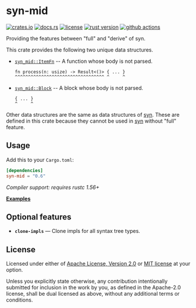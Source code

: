 # syn-mid

[![crates.io](https://img.shields.io/crates/v/syn-mid?style=flat-square&logo=rust)](https://crates.io/crates/syn-mid)
[![docs.rs](https://img.shields.io/badge/docs.rs-syn--mid-blue?style=flat-square&logo=docs.rs)](https://docs.rs/syn-mid)
[![license](https://img.shields.io/badge/license-Apache--2.0_OR_MIT-blue?style=flat-square)](#license)
[![rust version](https://img.shields.io/badge/rustc-1.56+-blue?style=flat-square&logo=rust)](https://www.rust-lang.org)
[![github actions](https://img.shields.io/github/actions/workflow/status/taiki-e/syn-mid/ci.yml?branch=main&style=flat-square&logo=github)](https://github.com/taiki-e/syn-mid/actions)

<!-- tidy:crate-doc:start -->
Providing the features between "full" and "derive" of syn.

This crate provides the following two unique data structures.

- [`syn_mid::ItemFn`] -- A function whose body is not parsed.

  ```text
  fn process(n: usize) -> Result<()> { ... }
  ^^^^^^^^^^^^^^^^^^^^^^^^^^^^^^^^^^ ^     ^
  ```

- [`syn_mid::Block`] -- A block whose body is not parsed.

  ```text
  { ... }
  ^     ^
  ```

Other data structures are the same as data structures of [syn]. These are
defined in this crate because they cannot be used in [syn] without "full"
feature.

## Usage

Add this to your `Cargo.toml`:

```toml
[dependencies]
syn-mid = "0.6"
```

*Compiler support: requires rustc 1.56+*

[**Examples**](https://github.com/taiki-e/syn-mid/tree/HEAD/examples)

## Optional features

- **`clone-impls`** — Clone impls for all syntax tree types.

[syn]: https://github.com/dtolnay/syn

<!-- tidy:crate-doc:end -->

[`syn_mid::Block`]: https://docs.rs/syn-mid/latest/syn_mid/struct.Block.html
[`syn_mid::ItemFn`]: https://docs.rs/syn-mid/latest/syn_mid/struct.ItemFn.html

## License

Licensed under either of [Apache License, Version 2.0](LICENSE-APACHE) or
[MIT license](LICENSE-MIT) at your option.

Unless you explicitly state otherwise, any contribution intentionally submitted
for inclusion in the work by you, as defined in the Apache-2.0 license, shall
be dual licensed as above, without any additional terms or conditions.

